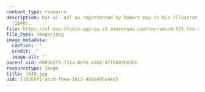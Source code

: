 ```yaml
---
content_type: resource
description: Dar al-`Adl as represented by Robert Hay in his Illustrations of Cairo
  (1840).
file: https://ol-ocw-studio-app-qa.s3.amazonaws.com/courses/4-615-the-architecture-of-cairo-spring-2002/510368f1accdf8ea3bc3488a495e44d5_1049.jpg
file_type: image/jpeg
image_metadata:
  caption: ''
  credit: ''
  image-alt: ''
parent_uid: 6903e2f5-731a-0bfe-a3b8-4ff0493b836b
resourcetype: Image
title: 1049.jpg
uid: 510368f1-accd-f8ea-3bc3-488a495e44d5
---
```

